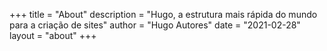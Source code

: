 +++
title = "About"
description = "Hugo, a estrutura mais rápida do mundo para a criação de sites"
author = "Hugo Autores"
date = "2021-02-28"
layout = "about"
+++
